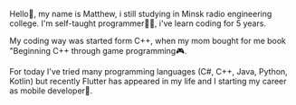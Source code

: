 Hello🖖, my name is Matthew, i still studying in Minsk radio engineering college. 
I'm self-taught programmer🧑‍💻, i've learn coding for 5 years. 

My coding way was started form C++, when my mom bought for me book "Beginning C++ through game programming🎮.

For today I've tried many programming languages (C#, C++, Java, Python, Kotlin) but recently Flutter has appeared in my life and I starting my career as mobile developer📲.
